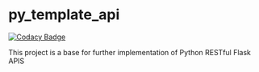 # py_template_api

[![Codacy Badge](https://api.codacy.com/project/badge/Grade/f65e12536e7b431ca6e3e1e83b78ed9c)](https://app.codacy.com/manual/brunohaf/py_template_api?utm_source=github.com&utm_medium=referral&utm_content=brunohaf/py_template_api&utm_campaign=Badge_Grade_Dashboard)

This project is a base for further implementation of Python RESTful Flask APIS
